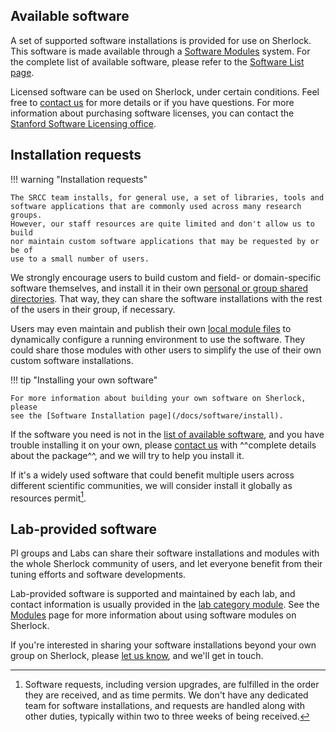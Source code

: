 ## Available software

A set of supported software installations is provided for use on Sherlock. This
software is made available through a [Software Modules][url_modules] system.
For the complete list of available software, please refer to the [Software List
page][url_list].

Licensed software can be used on Sherlock, under certain conditions. Feel free
to [contact us][url_contact] for more details or if you have questions. For more
information about purchasing software licenses, you can contact the [Stanford
Software Licensing office][url_software_lic].


## Installation requests

!!! warning "Installation requests"

    The SRCC team installs, for general use, a set of libraries, tools and
    software applications that are commonly used across many research groups.
    However, our staff resources are quite limited and don't allow us to build
    nor maintain custom software applications that may be requested by or be of
    use to a small number of users.

We strongly encourage users to build custom and field- or domain-specific
software themselves, and install it in their own [personal or group shared
directories][url_storage]. That way, they can share the software installations
with the rest of the users in their group, if necessary.

Users may even maintain and publish their own [local module
files][url_modules_custom] to dynamically configure a running environment to
use the software. They could share those modules with other users to simplify
the use of their own custom software installations.

!!! tip "Installing your own software"

    For more information about building your own software on Sherlock, please
    see the [Software Installation page](/docs/software/install).

If the software you need is not in the [list of available software](list), and
you have trouble installing it on your own, please [contact us][url_contact]
with ^^complete details about the package^^, and we will try to help you
install it.

If it's a widely used software that could benefit multiple users across
different scientific communities, we will consider install it globally as
resources permit[^install_req].


## Lab-provided software

PI groups and Labs can share their software installations and modules with the
whole Sherlock community of users, and let everyone benefit from their tuning
efforts and software developments.

Lab-provided software is supported and maintained by each lab, and contact
information is usually provided in the [lab category module][url_modules_lab].
See the [Modules][url_modules] page for more information about using software
modules on Sherlock.

If you're interested in sharing your software installations beyond your own
group on Sherlock, please [let us know][url_contact], and we'll get in touch.



[comment]: #  (link URLs -----------------------------------------------------)

[url_contact]:        mailto:srcc-support@stanford.edu
[url_software_lic]:   https://uit.stanford.edu/service/softwarelic
[url_storage]:        /docs/storage
[url_list]:           /docs/software/list
[url_modules]:        /docs/software/modules
[url_modules_custom]: /docs/software/modules#custom-modules
[url_modules_lab]:    /docs/software/modules#lab-provided-software


[comment]: #  (footnotes -----------------------------------------------------)

[^install_req]: Software requests, including version upgrades, are fulfilled in
  the order they are received, and as time permits. We don't have any dedicated
  team for software installations, and requests are handled along with other
  duties, typically within two to three weeks of being received.




